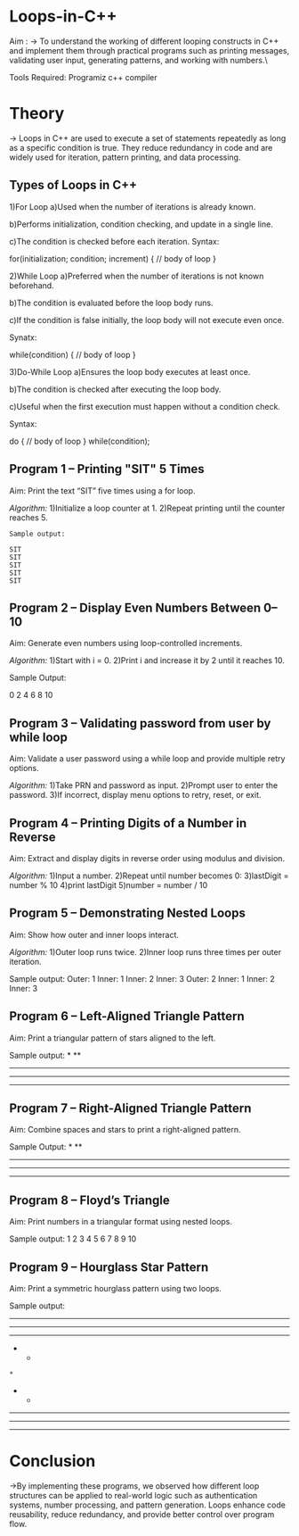 # Loops-in-C++

Aim :
-> To understand the working of different looping constructs in C++ and implement them through practical programs such as printing messages, validating user input, generating patterns, and working with numbers.\

Tools Required:
Programiz c++ compiler

# Theory
-> Loops in C++ are used to execute a set of statements repeatedly as long as a specific condition is true. They reduce redundancy in code and are widely used for iteration, pattern printing, and data processing.

## Types of Loops in C++ 

1)For Loop
a)Used when the number of iterations is already known.

b)Performs initialization, condition checking, and update in a single line.

c)The condition is checked before each iteration.
Syntax:

for(initialization; condition; increment) {
    // body of loop
}

2)While Loop
a)Preferred when the number of iterations is not known beforehand.

b)The condition is evaluated before the loop body runs.

c)If the condition is false initially, the loop body will not execute even once.

Synatx:

while(condition) {
    // body of loop
}

3)Do-While Loop
a)Ensures the loop body executes at least once.

b)The condition is checked after executing the loop body.

c)Useful when the first execution must happen without a condition check.

Syntax:

do {
    // body of loop
} while(condition);


## Program 1 – Printing "SIT" 5 Times
Aim: Print the text “SIT” five times using a for loop.

*Algorithm:*
1)Initialize a loop counter at 1.
2)Repeat printing until the counter reaches 5.

```
Sample output: 

SIT
SIT
SIT
SIT
SIT
```

## Program 2 – Display Even Numbers Between 0–10
Aim: Generate even numbers using loop-controlled increments.

*Algorithm:*
1)Start with i = 0.
2)Print i and increase it by 2 until it reaches 10.

Sample Output: 

0
2
4
6
8
10

## Program 3 – Validating password from user by while loop
Aim: Validate a user password using a while loop and provide multiple retry options.

*Algorithm:*
1)Take PRN and password as input.
2)Prompt user to enter the password.
3)If incorrect, display menu options to retry, reset, or exit.

## Program 4 – Printing Digits of a Number in Reverse
Aim: Extract and display digits in reverse order using modulus and division.

*Algorithm:*
1)Input a number.
2)Repeat until number becomes 0:
3)lastDigit = number % 10
4)print lastDigit
5)number = number / 10

## Program 5 – Demonstrating Nested Loops
Aim: Show how outer and inner loops interact.

*Algorithm:*
1)Outer loop runs twice.
2)Inner loop runs three times per outer iteration.

Sample output: 
Outer: 1
Inner: 1
Inner: 2
Inner: 3
Outer: 2
Inner: 1
Inner: 2
Inner: 3

## Program 6 – Left-Aligned Triangle Pattern
Aim: Print a triangular pattern of stars aligned to the left.

Sample output:
*
**
***
****
*****

## Program 7 – Right-Aligned Triangle Pattern
Aim: Combine spaces and stars to print a right-aligned pattern.

Sample Output:
    *
   **
  ***
 ****
*****

## Program 8 – Floyd’s Triangle
Aim: Print numbers in a triangular format using nested loops.

Sample output:
1
2 3
4 5 6
7 8 9 10

## Program 9 – Hourglass Star Pattern
Aim: Print a symmetric hourglass pattern using two loops.

Sample output:

* * * * *
 * * * *
  * * *
   * *
    *
   * *
  * * *
 * * * *
* * * * *


# Conclusion
->By implementing these programs, we observed how different loop structures can be applied to real-world logic such as authentication systems, number processing, and pattern generation. Loops enhance code reusability, reduce redundancy, and provide better control over program flow.





